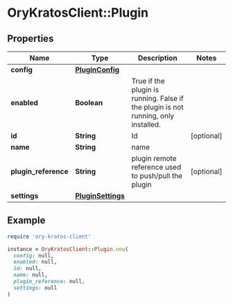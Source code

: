 # OryKratosClient::Plugin

## Properties

| Name | Type | Description | Notes |
| ---- | ---- | ----------- | ----- |
| **config** | [**PluginConfig**](PluginConfig.md) |  |  |
| **enabled** | **Boolean** | True if the plugin is running. False if the plugin is not running, only installed. |  |
| **id** | **String** | Id | [optional] |
| **name** | **String** | name |  |
| **plugin_reference** | **String** | plugin remote reference used to push/pull the plugin | [optional] |
| **settings** | [**PluginSettings**](PluginSettings.md) |  |  |

## Example

```ruby
require 'ory-kratos-client'

instance = OryKratosClient::Plugin.new(
  config: null,
  enabled: null,
  id: null,
  name: null,
  plugin_reference: null,
  settings: null
)
```

